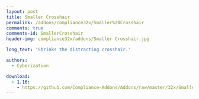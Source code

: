 ```yaml
---
layout: post
title: Smaller Crosshair
permalink: /addons/compliance32x/Smaller%20Crosshair
comments: true
comments-id: SmallerCrosshair
header-img: compliance32x/addons/Smaller Crosshair.jpg

long_text: 'Shrinks the distracting crosshair.'

authors:
  - Cyberization

download:
  - 1.16:
    - https://github.com/Compliance-Addons/Addons/raw/master/32x/Smaller%20Crosshair/Smaller%20Crosshair%20-%201.16.zip
---
```

